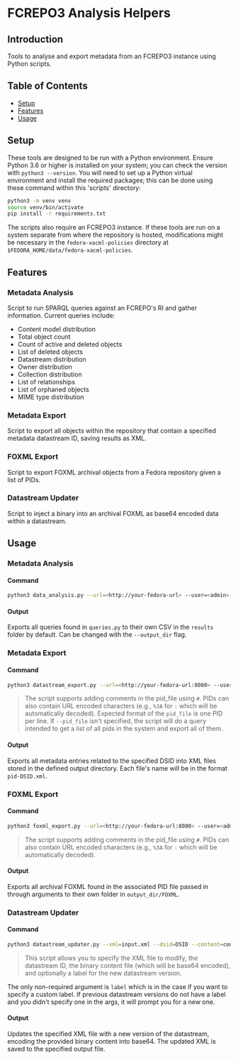 # FCREPO3 Analysis Helpers
## Introduction
Tools to analyse and export metadata from an FCREPO3 instance using Python scripts.

## Table of Contents
* [Setup](#setup)
* [Features](#features)
* [Usage](#usage)

## Setup
These tools are designed to be run with a Python environment. Ensure Python 3.6 or higher is installed on your system; you can check the version with `python3 --version`. You will need to set up a Python virtual environment and install the required packages; this can be done using these command within this 'scripts' directory:

```bash
python3 -m venv venv
source venv/bin/activate
pip install -r requirements.txt
```

The scripts also require an FCREPO3 instance. If these tools are run on a system separate from where the repository is hosted, modifications might be necessary in the `fedora-xacml-policies` directory at `$FEDORA_HOME/data/fedora-xacml-policies`.

## Features
### Metadata Analysis
Script to run SPARQL queries against an FCREPO's RI and gather information. Current queries include:
 - Content model distribution
 - Total object count
 - Count of active and deleted objects
 - List of deleted objects
 - Datastream distribution
 - Owner distribution
 - Collection distribution
 - List of relationships
 - List of orphaned objects
 - MIME type distribution

### Metadata Export
Script to export all objects within the repository that contain a specified metadata datastream ID, saving results as XML.

### FOXML Export
Script to export FOXML archival objects from a Fedora repository given a list of PIDs.

### Datastream Updater
Script to inject a binary into an archival FOXML as base64 encoded data within a datastream.

## Usage
### Metadata Analysis
#### Command
```bash
python3 data_analysis.py --url=<http://your-fedora-url> --user=<admin> --password=<secret> --output_dir=<./results>
```
#### Output
Exports all queries found in `queries.py` to their own CSV in the `results` folder by default. Can be changed with the `--output_dir` flag.

### Metadata Export
#### Command
```bash
python3 datastream_export.py --url=<http://your-fedora-url:8080> --user=<admin> --password=<secret> --dsid=<DSID> --output_dir=<./output> --pid_file=<./some_pids>
```
> The script supports adding comments in the pid_file using `#`. PIDs can also contain URL encoded characters (e.g., `%3A` for `:` which will be automatically decoded). Expected format of the `pid_file` is one PID per line.
If `--pid_file` isn't specified, the script will do a query intended to get a list of all pids in the system and export all of them.

#### Output
Exports all metadata entries related to the specified DSID into XML files stored in the defined output directory.
Each file's name will be in the format `pid-DSID.xml`.

### FOXML Export
#### Command
```bash
python3 foxml_export.py --url=<http://your-fedora-url:8080> --user=<admin> --pasword=<secret> --pid_file=<./some_pids_to_export> --output_dir=<./output>
```
> The script supports adding comments in the pid_file using `#`. PIDs can also contain URL encoded characters (e.g., `%3A` for `:` which will be automatically decoded).

#### Output
Exports all archival FOXML found in the associated PID file passed in through arguments to their own folder in `output_dir/FOXML`.

### Datastream Updater
#### Command
```bash
python3 datastream_updater.py --xml=input.xml --dsid=DSID --content=content.bin --label='New Version' --output=output.xml
```
> This script allows you to specify the XML file to modify, the datastream ID, the binary content file (which will be base64 encoded), and optionally a label for the new datastream version.

The only non-required argument is `label` which is in the case if you want to specify a custom label. If previous datastream versions do not have a label and you didn't specify one in the args, it will prompt you for a new one.

#### Output
Updates the specified XML file with a new version of the datastream, encoding the provided binary content into base64. The updated XML is saved to the specified output file.

